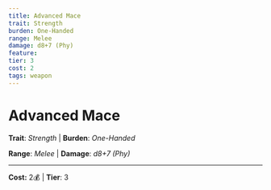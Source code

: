 ```yaml
---
title: Advanced Mace
trait: Strength
burden: One-Handed
range: Melee
damage: d8+7 (Phy)
feature: 
tier: 3
cost: 2
tags: weapon
---
```

# Advanced Mace

**Trait**: _Strength_ | **Burden**: _One-Handed_

**Range**: _Melee_ | **Damage**: _d8+7 (Phy)_

___
**Cost:** 2💰 | **Tier**: 3
